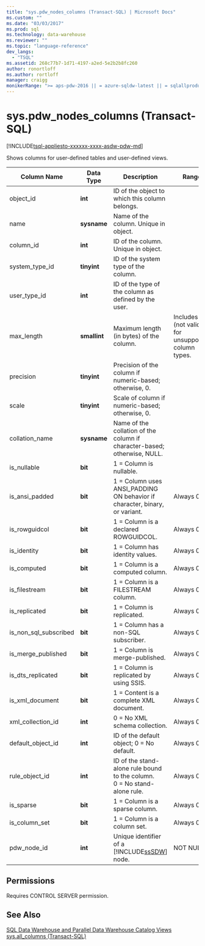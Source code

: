 ```yaml
---
title: "sys.pdw_nodes_columns (Transact-SQL) | Microsoft Docs"
ms.custom: ""
ms.date: "03/03/2017"
ms.prod: sql
ms.technology: data-warehouse
ms.reviewer: ""
ms.topic: "language-reference"
dev_langs: 
  - "TSQL"
ms.assetid: 268c77b7-1d71-4197-a2ed-5e2b2b8fc260
author: ronortloff
ms.author: rortloff
manager: craigg
monikerRange: ">= aps-pdw-2016 || = azure-sqldw-latest || = sqlallproducts-allversions"
---
```

# sys.pdw_nodes_columns (Transact-SQL)
[!INCLUDE[tsql-appliesto-xxxxxx-xxxx-asdw-pdw-md](../../includes/tsql-appliesto-xxxxxx-xxxx-asdw-pdw-md.md)]

  Shows columns for user-defined tables and user-defined views.  
  
|Column Name|Data Type|Description|Range|  
|-----------------|---------------|-----------------|-----------|  
|object_id|**int**|ID of the object to which this column belongs.||  
|name|**sysname**|Name of the column. Unique in object.||  
|column_id|**int**|ID of the column. Unique in object.||  
|system_type_id|**tinyint**|ID of the system type of the column.||  
|user_type_id|**int**|ID of the type of the column as defined by the user.||  
|max_length|**smallint**|Maximum length (in bytes) of the column.|Includes -1 (not valid) for unsupported column types.|  
|precision|**tinyint**|Precision of the column if numeric-based; otherwise, 0.||  
|scale|**tinyint**|Scale of column if numeric-based; otherwise, 0.||  
|collation_name|**sysname**|Name of the collation of the column if character-based; otherwise, NULL.||  
|is_nullable|**bit**|1 = Column is nullable.||  
|is_ansi_padded|**bit**|1 = Column uses ANSI_PADDING ON behavior if character, binary, or variant.|Always 0.|  
|is_rowguidcol|**bit**|1 = Column is a declared ROWGUIDCOL.|Always 0.|  
|is_identity|**bit**|1 = Column has identity values.|Always 0.|  
|is_computed|**bit**|1 = Column is a computed column.|Always 0.|  
|is_filestream|**bit**|1 = Column is a FILESTREAM column.|Always 0.|  
|is_replicated|**bit**|1 = Column is replicated.|Always 0.|  
|is_non_sql_subscribed|**bit**|1 = Column has a non-SQL subscriber.|Always 0.|  
|is_merge_published|**bit**|1 = Column is merge-published.|Always 0.|  
|is_dts_replicated|**bit**|1 = Column is replicated by using SSIS.|Always 0.|  
|is_xml_document|**bit**|1 = Content is a complete XML document.|Always 0.|  
|xml_collection_id|**int**|0 = No XML schema collection.|Always 0.|  
|default_object_id|**int**|ID of the default object; 0 = No default.|Always 0.|  
|rule_object_id|**int**|ID of the stand-alone rule bound to the column. <br />0 = No stand-alone rule.|Always 0.|  
|is_sparse|**bit**|1 = Column is a sparse column.|Always 0.|  
|is_column_set|**bit**|1 = Column is a column set.|Always 0.|  
|pdw_node_id|**int**|Unique identifier of a [!INCLUDE[ssSDW](../../includes/sssdw-md.md)] node.|NOT NULL|  
  
## Permissions  
 Requires CONTROL SERVER permission.  
  
## See Also  
 [SQL Data Warehouse and Parallel Data Warehouse Catalog Views](../../relational-databases/system-catalog-views/sql-data-warehouse-and-parallel-data-warehouse-catalog-views.md)   
 [sys.all_columns &#40;Transact-SQL&#41;](../../relational-databases/system-catalog-views/sys-all-columns-transact-sql.md)  
  
  
